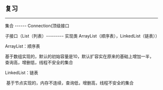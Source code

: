 ## 复习

----

集合 ------ Connection<E>(顶级接口	

子接口（List（列表）--------- 实现类   ArrayList（顺序表），LinkedList（链表））

ArrayList：顺序表

​		基于数组实现的，默认的初始容量是10，默认扩容实在原来的基础上增加一半，查询高，增删低，线程不安全的集合



LinkedList：链表

​		基于节点实现的，内存不连续，查询低，增删高，线程不安全的集合

